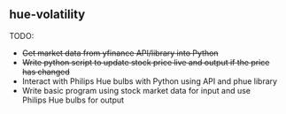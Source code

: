 ## hue-volatility

TODO:

- ~~Get market data from yfinance API/library into Python~~
- ~~Write python script to update stock price live and output if the price 
  <br> has changed~~
- Interact with Philips Hue bulbs with Python using API and phue library
- Write basic program using stock market data for input and use
  <br> Philips Hue bulbs for output
